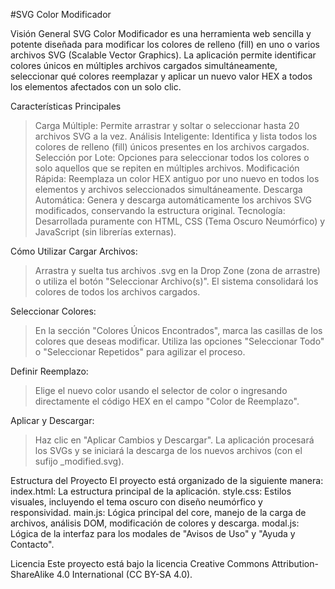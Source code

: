 #SVG Color Modificador

Visión General
SVG Color Modificador es una herramienta web sencilla y potente diseñada para modificar los colores de relleno (fill) en uno o varios archivos SVG (Scalable Vector Graphics). La aplicación permite identificar colores únicos en múltiples archivos cargados simultáneamente, seleccionar qué colores reemplazar y aplicar un nuevo valor HEX a todos los elementos afectados con un solo clic.

Características Principales
>Carga Múltiple: Permite arrastrar y soltar o seleccionar hasta 20 archivos SVG a la vez.
>Análisis Inteligente: Identifica y lista todos los colores de relleno (fill) únicos presentes en los archivos cargados.
>Selección por Lote: Opciones para seleccionar todos los colores o solo aquellos que se repiten en múltiples archivos.
>Modificación Rápida: Reemplaza un color HEX antiguo por uno nuevo en todos los elementos y archivos seleccionados simultáneamente.
>Descarga Automática: Genera y descarga automáticamente los archivos SVG modificados, conservando la estructura original.
>Tecnología: Desarrollada puramente con HTML, CSS (Tema Oscuro Neumórfico) y JavaScript (sin librerías externas).

Cómo Utilizar
Cargar Archivos:
>Arrastra y suelta tus archivos .svg en la Drop Zone (zona de arrastre) o utiliza el botón "Seleccionar Archivo(s)".
>El sistema consolidará los colores de todos los archivos cargados.

Seleccionar Colores:
>En la sección "Colores Únicos Encontrados", marca las casillas de los colores que deseas modificar.
>Utiliza las opciones "Seleccionar Todo" o "Seleccionar Repetidos" para agilizar el proceso.

Definir Reemplazo:
>Elige el nuevo color usando el selector de color o ingresando directamente el código HEX en el campo "Color de Reemplazo".

Aplicar y Descargar:
>Haz clic en "Aplicar Cambios y Descargar". La aplicación procesará los SVGs y se iniciará la descarga de los nuevos archivos (con el sufijo _modified.svg).

Estructura del Proyecto
El proyecto está organizado de la siguiente manera:
index.html: La estructura principal de la aplicación.
style.css: Estilos visuales, incluyendo el tema oscuro con diseño neumórfico y responsividad.
main.js: Lógica principal del core, manejo de la carga de archivos, análisis DOM, modificación de colores y descarga.
modal.js: Lógica de la interfaz para los modales de "Avisos de Uso" y "Ayuda y Contacto".

Licencia
Este proyecto está bajo la licencia Creative Commons Attribution-ShareAlike 4.0 International (CC BY-SA 4.0).
